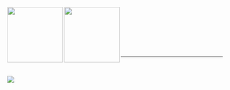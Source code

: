 <div>
<img align="left" src="https://github-readme-stats.vercel.app/api?username=fatihtsp&theme=github_dark&show_icons=true&hide_title=true&hide_border=true" height=130><img align="left" src="https://github-readme-stats.vercel.app/api/top-langs/?username=fatihtsp&langs_count=6&layout=compact&theme=github_dark&hide_title=true&hide_border=true" height=130>
<br><br><br></br>
</div>
<div style="display: inline_block">
<br></br>
<hr>
</div>
</br>

![](https://komarev.com/ghpvc/?username=fatihtsp&style=flat-square)

<!--
**fatihtsp/fatihtsp** is a ✨ _special_ ✨ repository because its `README.md` (this file) appears on your GitHub profile.

Here are some ideas to get you started:

- 🔭 I’m currently working on ...
- 🌱 I’m currently learning ...
- 👯 I’m looking to collaborate on ...
- 🤔 I’m looking for help with ...
- 💬 Ask me about ...
- 📫 How to reach me: ...
- 😄 Pronouns: ...
- ⚡ Fun fact: ...
-->
